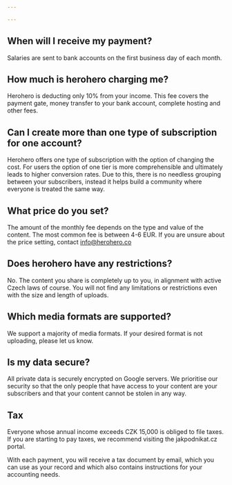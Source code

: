 ```yaml
---

---
```

## When will I receive my payment?

Salaries are sent to bank accounts on the first business day of each month.

## How much is herohero charging me?

Herohero is deducting only 10% from your income. This fee covers the payment gate, money transfer to your bank account, complete hosting and other fees.

## Can I create more than one type of subscription for one account?

Herohero offers one type of subscription with the option of changing the cost. For users the option of one tier is more comprehensible and ultimately leads to higher conversion rates. Due to this, there is no needless grouping between your subscribers, instead it helps build a community where everyone is treated the same way.

## What price do you set?

The amount of the monthly fee depends on the type and value of the content. The most common fee is between 4-6 EUR. If you are unsure about the price setting, contact [info@herohero.co](mailto:info@herohero.co)

## Does herohero have any restrictions?

No. The content you share is completely up to you, in alignment with active Czech laws of course. You will not find any limitations or restrictions even with the size and length of uploads.

## Which media formats are supported?

We support a majority of media formats. If your desired format is not uploading, please let us know.

## Is my data secure?

All private data is securely encrypted on Google servers. We prioritise our security so that the only people that have access to your content are your subscribers and that your content cannot be stolen in any way.

## Tax

Everyone whose annual income exceeds CZK 15,000 is obliged to file taxes. If you are starting to pay taxes, we recommend visiting the jakpodnikat.cz portal.

With each payment, you will receive a tax document by email, which you can use as your record and which also contains instructions for your accounting needs.